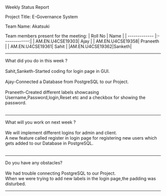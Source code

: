 Weekly Status Report 

 

Project Title:		E-Governance System <br>		

 

Team Name: Akatsuki

 

Team members present for the meeting: 
| Roll No      | Name          |
| ------------- |:-------------:|
| AM.EN.U4CSE19303|  Ajay |
| AM.EN.U4CSE19358|  Praneeth  |
| AM.EN.U4CSE19361| Sahit | 
|AM.EN.U4CSE19362|Sanketh|
 

 -------------------------------------------------------------------------------------------------------------------------------------

 

What did you do in this week ?<br><br>
Sahit,Sanketh-Started coding for login page in GUI.<br><br>
Ajay-Connected a Database from PostgreSQL to our Project.<br><br>
Praneeth-Created different labels showcasing Username,Password,login,Reset etc and a checkbox for showing the password.<br><br>

----------------------------------------------------------------------------------------------------------------------------------------

 

 

 


What will you work on next week ?<br><br>
We will implement different logins for admin and client.<br>
A new feature called register in login page for registering new users which gets added to our Database in PostgreSQL.<br><br>

 -------------------------------------------------------------------------------------------------------------------------------------
 

 

 


 

Do you have any obstacles? <br><br>
We had trouble connecting PostgreSQL to our Project.<br>
When we were trying to add new labels in the login page,the padding was disturbed.<br>

 -------------------------------------------------------------------------------------------------------------------------------------
 

 

 

 
